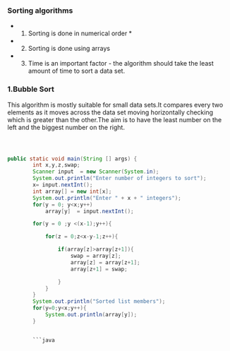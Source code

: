 
### Sorting algorithms  

* 1. Sorting is done in numerical order *
* 2.  Sorting is done using arrays
* 3. Time is an important factor - the algorithm should take the least amount of time to sort a data set.

### 1.Bubble Sort

 This algorithm is mostly suitable  for small data sets.It compares every two elements as it moves across the data set moving horizontally checking which is greater than the other.The aim is to have the least number on the left and the biggest number on the right.

```java



public static void main(String [] args) {
        int x,y,z,swap;
        Scanner input  = new Scanner(System.in);
        System.out.println("Enter number of integers to sort");
        x= input.nextInt();
        int array[] = new int[x];
        System.out.println("Enter " + x + " integers");
        for(y = 0; y<x;y++)
            array[y]  = input.nextInt();

        for(y = 0 ;y <(x-1);y++){

            for(z = 0;z<x-y-1;z++){

                if(array[z]>array[z+1]){
                    swap = array[z];
                    array[z] = array[z+1];
                    array[z+1] = swap;

                }
            }
        }
        System.out.println("Sorted list members");
        for(y=0;y<x;y++){
            System.out.println(array[y]);
        }


        ```java
